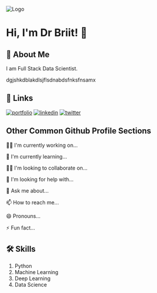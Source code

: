 
![Logo](https://github-readme-stats.vercel.app/api?username=mrbriit&&show_icons=true&title_color=ffffff&icon_color=bb2acf&text_color=daf7dc&bg_color=151515)


# Hi, I'm Dr Briit! 👋


## 🚀 About Me
I am Full Stack Data Scientist.

dgjshkdblakdlsjflsdnabdsfnksfnsamx



## 🔗 Links
[![portfolio](https://img.shields.io/badge/my_portfolio-000?style=for-the-badge&logo=ko-fi&logoColor=white)](https://katherinempeterson.com/)
[![linkedin](https://img.shields.io/badge/linkedin-0A66C2?style=for-the-badge&logo=linkedin&logoColor=white)](https://www.linkedin.com/)
[![twitter](https://img.shields.io/badge/twitter-1DA1F2?style=for-the-badge&logo=twitter&logoColor=white)](https://twitter.com/)


## Other Common Github Profile Sections
👩‍💻 I'm currently working on...

🧠 I'm currently learning...

👯‍♀️ I'm looking to collaborate on...

🤔 I'm looking for help with...

💬 Ask me about...

📫 How to reach me...

😄 Pronouns...

⚡️ Fun fact...


## 🛠 Skills
1. Python
2. Machine Learning
3. Deep Learning
4. Data Science

